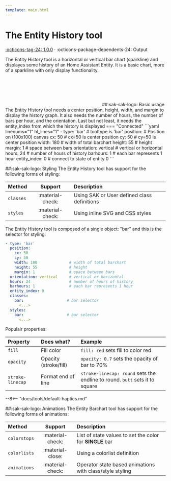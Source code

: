 ```yaml
---
template: main.html
---
```


[entity-history-tool support]: https://github.com/amoebelabs/swiss-army-knife/releases/
# The Entity History tool
[:octicons-tag-24: 1.0.0][entity-history-tool support] ·
:octicons-package-dependents-24: Output

The Entity History tool is a horizontal or vertical bar chart (sparkline) and displayes some history of an Home Assistant Entity.
It is a basic chart, more of a sparkline with only display functionality.

<svg viewBox="-250 50 500 150" xmlns="http://www.w3.org/2000/svg" width="300px">
<g id="barchart-cdau7heuv" class=" ">
        <!----><!---->
        <line id="line-segment-cdau7heuv-0" class="sak-barchart__line hover" x1="-173.45833333333334" x2="-173.45833333333334" y1="190" y2="89.99999999999997" data-length="100.00000000000003" stroke="var(--md-primary-fg-color--dark)" stroke-width="13.083333333333334" style="fill: red; opacity: 0.8; stroke-linecap: butt;"></line>
        <!---->
        <line id="line-segment-cdau7heuv-1" class="sak-barchart__line hover" x1="-158.375" x2="-158.375" y1="190" y2="93.21541420100057" data-length="96.78458579899943" stroke="var(--md-primary-fg-color--dark)" stroke-width="13.083333333333334" style="stroke: var(--md-primary-fg-color); opacity: 0.8; stroke-linecap: butt;"></line>
        <!---->
        <line id="line-segment-cdau7heuv-2" class="sak-barchart__line hover" x1="-143.29166666666669" x2="-143.29166666666669" y1="190" y2="104.02415270744056" data-length="85.97584729255944" stroke="var(--md-primary-fg-color--dark)" stroke-width="13.083333333333334" style="stroke: var(--md-primary-fg-color); opacity: 0.8; stroke-linecap: butt;"></line>
        <!---->
        <line id="line-segment-cdau7heuv-3" class="sak-barchart__line hover" x1="-128.20833333333334" x2="-128.20833333333334" y1="190" y2="123.87315190977037" data-length="66.12684809022963" stroke="var(--md-primary-fg-color--dark)" stroke-width="13.083333333333334" style="stroke: var(--md-primary-fg-color); opacity: 0.8; stroke-linecap: butt;"></line>
        <!---->
        <line id="line-segment-cdau7heuv-4" class="sak-barchart__line hover" x1="-113.125" x2="-113.125" y1="190" y2="145.60502346634004" data-length="44.39497653365995" stroke="var(--md-primary-fg-color--dark)" stroke-width="13.083333333333334" style="stroke: var(--md-primary-fg-color); opacity: 0.8; stroke-linecap: butt;"></line>
        <!---->
        <line id="line-segment-cdau7heuv-5" class="sak-barchart__line hover" x1="-98.04166666666667" x2="-98.04166666666667" y1="190" y2="140.36451666759407" data-length="49.63548333240592" stroke="var(--md-primary-fg-color--dark)" stroke-width="13.083333333333334" style="stroke: var(--md-primary-fg-color); opacity: 0.8; stroke-linecap: butt;"></line>
        <!---->
        <line id="line-segment-cdau7heuv-6" class="sak-barchart__line hover" x1="-82.95833333333334" x2="-82.95833333333334" y1="190" y2="137.79836879564175" data-length="52.201631204358264" stroke="var(--md-primary-fg-color--dark)" stroke-width="13.083333333333334" style="stroke: var(--md-primary-fg-color); opacity: 0.8; stroke-linecap: butt;"></line>
        <!---->
        <line id="line-segment-cdau7heuv-7" class="sak-barchart__line hover" x1="-67.875" x2="-67.875" y1="190" y2="133.9646057098335" data-length="56.03539429016649" stroke="var(--md-primary-fg-color--dark)" stroke-width="13.083333333333334" style="stroke: var(--md-primary-fg-color); opacity: 0.8; stroke-linecap: butt;"></line>
        <!---->
        <line id="line-segment-cdau7heuv-8" class="sak-barchart__line hover" x1="-52.79166666666667" x2="-52.79166666666667" y1="190" y2="131.2747880609196" data-length="58.72521193908041" stroke="var(--md-primary-fg-color--dark)" stroke-width="13.083333333333334" style="stroke: var(--md-primary-fg-color); opacity: 0.8; stroke-linecap: butt;"></line>
        <!---->
        <line id="line-segment-cdau7heuv-9" class="sak-barchart__line hover" x1="-37.70833333333334" x2="-37.70833333333334" y1="190" y2="123.70001422202424" data-length="66.29998577797576" stroke="var(--md-primary-fg-color--dark)" stroke-width="13.083333333333334" style="stroke: var(--md-primary-fg-color); opacity: 0.8; stroke-linecap: butt;"></line>
        <!---->
        <line id="line-segment-cdau7heuv-10" class="sak-barchart__line hover" x1="-22.625" x2="-22.625" y1="190" y2="117.76386492786949" data-length="72.23613507213051" stroke="var(--md-primary-fg-color--dark)" stroke-width="13.083333333333334" style="stroke: var(--md-primary-fg-color); opacity: 0.8; stroke-linecap: butt;"></line>
        <!---->
        <line id="line-segment-cdau7heuv-11" class="sak-barchart__line hover" x1="-7.541666666666657" x2="-7.541666666666657" y1="190" y2="113.37358784573425" data-length="76.62641215426575" stroke="var(--md-primary-fg-color--dark)" stroke-width="13.083333333333334" style="stroke: var(--md-primary-fg-color); opacity: 0.8; stroke-linecap: butt;"></line>
        <!---->
        <line id="line-segment-cdau7heuv-12" class="sak-barchart__line hover" x1="7.541666666666657" x2="7.541666666666657" y1="190" y2="109.94175153505113" data-length="80.05824846494887" stroke="var(--md-primary-fg-color--dark)" stroke-width="13.083333333333334" style="stroke: var(--md-primary-fg-color); opacity: 0.8; stroke-linecap: butt;"></line>
        <!---->
        <line id="line-segment-cdau7heuv-13" class="sak-barchart__line hover" x1="22.625" x2="22.625" y1="190" y2="106.50991522436773" data-length="83.49008477563227" stroke="var(--md-primary-fg-color--dark)" stroke-width="13.083333333333334" style="stroke: var(--md-primary-fg-color); opacity: 0.8; stroke-linecap: butt;"></line>
        <!---->
        <line id="line-segment-cdau7heuv-14" class="sak-barchart__line hover" x1="37.70833333333334" x2="37.70833333333334" y1="190" y2="104.93312556810787" data-length="85.06687443189213" stroke="var(--md-primary-fg-color--dark)" stroke-width="13.083333333333334" style="stroke: var(--md-primary-fg-color); opacity: 0.8; stroke-linecap: butt;"></line>
        <!---->
        <line id="line-segment-cdau7heuv-15" class="sak-barchart__line hover" x1="52.79166666666666" x2="52.79166666666666" y1="190" y2="103.91284990817503" data-length="86.08715009182497" stroke="var(--md-primary-fg-color--dark)" stroke-width="13.083333333333334" style="stroke: var(--md-primary-fg-color); opacity: 0.8; stroke-linecap: butt;"></line>
        <!---->
        <line id="line-segment-cdau7heuv-16" class="sak-barchart__line hover" x1="67.875" x2="67.875" y1="190" y2="103.72734524273285" data-length="86.27265475726715" stroke="var(--md-primary-fg-color--dark)" stroke-width="13.083333333333334" style="stroke: var(--md-primary-fg-color); opacity: 0.8; stroke-linecap: butt;"></line>
        <!---->
        <line id="line-segment-cdau7heuv-17" class="sak-barchart__line hover" x1="82.95833333333334" x2="82.95833333333334" y1="190" y2="106.88092455525246" data-length="83.11907544474754" stroke="var(--md-primary-fg-color--dark)" stroke-width="13.083333333333334" style="stroke: var(--md-primary-fg-color); opacity: 0.8; stroke-linecap: butt;"></line>
        <!---->
        <line id="line-segment-cdau7heuv-18" class="sak-barchart__line hover" x1="98.04166666666666" x2="98.04166666666666" y1="190" y2="110.22000853321451" data-length="79.77999146678549" stroke="var(--md-primary-fg-color--dark)" stroke-width="13.083333333333334" style="stroke: var(--md-primary-fg-color); opacity: 0.8; stroke-linecap: butt;"></line>
        <!---->
        <line id="line-segment-cdau7heuv-19" class="sak-barchart__line hover" x1="113.12500000000003" x2="113.12500000000003" y1="190" y2="112.35331218580141" data-length="77.64668781419859" stroke="var(--md-primary-fg-color--dark)" stroke-width="13.083333333333334" style="stroke: var(--md-primary-fg-color); opacity: 0.8; stroke-linecap: butt;"></line>
        <!---->
        <line id="line-segment-cdau7heuv-20" class="sak-barchart__line hover" x1="128.20833333333334" x2="128.20833333333334" y1="190" y2="128.77047507744822" data-length="61.22952492255178" stroke="var(--md-primary-fg-color--dark)" stroke-width="13.083333333333334" style="stroke: var(--md-primary-fg-color); opacity: 0.8; stroke-linecap: butt;"></line>
        <!---->
        <line id="line-segment-cdau7heuv-21" class="sak-barchart__line hover" x1="143.29166666666666" x2="143.29166666666666" y1="190" y2="152.66965947526916" data-length="37.33034052473083" stroke="var(--md-primary-fg-color--dark)" stroke-width="13.083333333333334" style="stroke: var(--md-primary-fg-color); opacity: 0.8; stroke-linecap: butt;"></line>
        <!---->
        <line id="line-segment-cdau7heuv-22" class="sak-barchart__line hover" x1="158.37500000000003" x2="158.37500000000003" y1="190" y2="167.35544548945404" data-length="22.64455451054595" stroke="var(--md-primary-fg-color--dark)" stroke-width="13.083333333333334" style="stroke: var(--md-primary-fg-color); opacity: 0.8; stroke-linecap: butt;"></line>
        <!---->
        <line id="line-segment-cdau7heuv-23" class="sak-barchart__line hover" x1="173.45833333333334" x2="173.45833333333334" y1="190" y2="185.2380952380952" data-length="4.761904761904801" stroke="var(--md-primary-fg-color--dark)" stroke-width="13.083333333333334" style="stroke: var(--md-primary-fg-color); opacity: 0.8; stroke-linecap: butt;"></line>
        <!----><!---->
      </g>
</svg>      
##:sak-sak-logo: Basic usage
The Entity History tool needs a center position, height, width, and margin to display the history graph. It also needs the number of hours, the number of bars per hour, and the orientation. Last but not least, it needs the entity_index from which the history is displayed
=== "Connected"
```yaml linenums="1" hl_lines="1"
- type: 'bar'               # tooltype is 'bar'
  position:                 # Position on (100x100) canvas
    cx: 50                  # cx=50 is center position
    cy: 50                  # cy=50 is center position
    width: 180              # width of total barchart
    height: 55              # height
    margin: 1               # space between bars
  orientation: vertical     # vertical or horizontal
  hours: 24                 # number of hours of history
  barhours: 1               # each bar represents 1 hour
  entity_index: 0           # connect to state of entity 0
```

##:sak-sak-logo: Styling
The Entity History tool has support for the following forms of styling:

| Method       | Support          | Description            |
| :----------- | :--------------: | :-------------------- |
| `classes`    | :material-check: | Using SAK or User defined class definitions  |
| `styles`     | :material-check: | Using inline SVG and CSS styles |

The Entity History tool is composed of a single object: "bar" and this is the selector for styling:
```yaml linenums="1"hl_lines="13 16"
- type: 'bar'
  position:
    cx: 50
    cy: 50
    width: 180              # width of total barchart
    height: 55              # height
    margin: 1               # space between bars
  orientation: vertical     # vertical or horizontal
  hours: 24                 # number of hours of history
  barhours: 1               # each bar represents 1 hour
  entity_index: 0
  classes:
    bar:                   # bar selector
      <...>
  styles:
    bar:                   # bar selector
      <...>
```
Populair properties:

| Property       | Does what?            | Example                                                 |
| :-------------- | :-------------------- | :------------------------------------------------------ |
| `fill`          | Fill color            | `fill: red` sets fill to color red |
| `opacity`       | Opacity (stroke/fill) | `opacity: 0.7` sets the opacity of bar to 70% |
| `stroke-linecap`| Format end of line    | `stroke-linecap: round` sets the endline to round. `butt` sets it to square|

--8<-- "docs/tools/default-haptics.md"

##:sak-sak-logo: Animations
The Entity Barchart tool has support for the following forms of animations:

| Method       | Support          | Description            |
| :----------- | :--------------: | :-------------------- |
| `colorstops` | :material-check: | List of state values to set the color for **SINGLE** bar |
| `colorlists` | :material-close: | Using a colorlist definition |
| `animations` | :material-check: | Operator state based animations with class/style styling |


